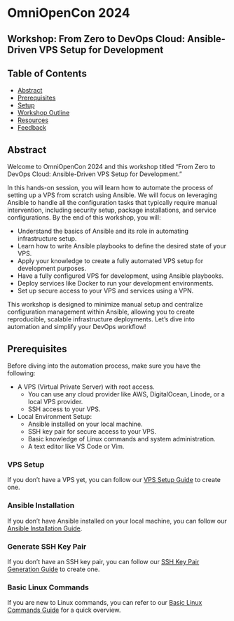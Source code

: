 # OmniOpenCon 2024

## Workshop: From Zero to DevOps Cloud: Ansible-Driven VPS Setup for Development

## Table of Contents

   * [Abstract](#abstract)
   * [Prerequisites](#prerequisites)
   * [Setup](#setup)
   * [Workshop Outline](#workshop-outline)
   * [Resources](#resources)
   * [Feedback](#feedback)

## Abstract

Welcome to OmniOpenCon 2024 and this workshop titled “From Zero to DevOps Cloud: Ansible-Driven VPS Setup for Development.”

In this hands-on session, you will learn how to automate the process of setting up a VPS from scratch using Ansible. We will focus on leveraging Ansible to handle all the configuration tasks that typically require manual intervention, including security setup, package installations, and service configurations. By the end of this workshop, you will:

- Understand the basics of Ansible and its role in automating infrastructure setup.
- Learn how to write Ansible playbooks to define the desired state of your VPS.
- Apply your knowledge to create a fully automated VPS setup for development purposes.
- Have a fully configured VPS for development, using Ansible playbooks.
- Deploy services like Docker to run your development environments.
- Set up secure access to your VPS and services using a VPN.

This workshop is designed to minimize manual setup and centralize configuration management within Ansible, allowing you to create reproducible, scalable infrastructure deployments. Let’s dive into automation and simplify your DevOps workflow!

## Prerequisites

Before diving into the automation process, make sure you have the following:

* A VPS (Virtual Private Server) with root access. 
  * You can use any cloud provider like AWS, DigitalOcean, Linode, or a local VPS provider.
  * SSH access to your VPS.
* Local Environment Setup:
  * Ansible installed on your local machine.
  * SSH key pair for secure access to your VPS.
  * Basic knowledge of Linux commands and system administration.
  * A text editor like VS Code or Vim.

### VPS Setup

If you don’t have a VPS yet, you can follow our [VPS Setup Guide](./docs/vps-setup.md) to create one.

### Ansible Installation

If you don’t have Ansible installed on your local machine, you can follow our [Ansible Installation Guide](./docs/ansible-installation.md).

### Generate SSH Key Pair

If you don’t have an SSH key pair, you can follow our [SSH Key Pair Generation Guide](./docs/ssh-keypair.md) to create one.

### Basic Linux Commands

If you are new to Linux commands, you can refer to our [Basic Linux Commands Guide](./docs/linux-basic.md) for a quick overview.

